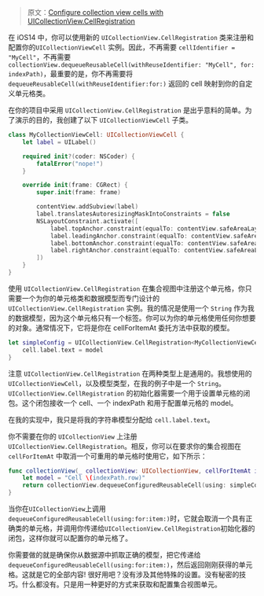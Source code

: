 > 原文：[Configure collection view cells with UICollectionView.CellRegistration](https://www.donnywals.com/configure-collection-view-cells-with-uicollectionview-cellregistration/)

在 iOS14 中，你可以使用新的 `UICollectionView.CellRegistration` 类来注册和配置你的`UICollectionViewCell` 实例。因此，不再需要 `cellIdentifier = "MyCell"`，不再需要`collectionView.dequeueReusableCell(withReuseIdentifier: "MyCell", for: indexPath)`，最重要的是，你不再需要将 `dequeueReusableCell(withReuseIdentifier:for:)` 返回的 cell 映射到你的自定义单元格类。

在你的项目中采用 `UICollectionView.CellRegistration` 是出乎意料的简单。为了演示的目的，我创建了以下 `UICollectionViewCell` 子类。

```swift
class MyCollectionViewCell: UICollectionViewCell {
    let label = UILabel()

    required init?(coder: NSCoder) {
        fatalError("nope!")
    }

    override init(frame: CGRect) {
        super.init(frame: frame)

        contentView.addSubview(label)
        label.translatesAutoresizingMaskIntoConstraints = false
        NSLayoutConstraint.activate([
            label.topAnchor.constraint(equalTo: contentView.safeAreaLayoutGuide.topAnchor, constant: 8),
            label.leadingAnchor.constraint(equalTo: contentView.safeAreaLayoutGuide.leadingAnchor, constant: 8),
            label.bottomAnchor.constraint(equalTo: contentView.safeAreaLayoutGuide.bottomAnchor, constant: -8),
            label.rightAnchor.constraint(equalTo: contentView.safeAreaLayoutGuide.rightAnchor, constant: -8)
        ])
    }
}
```

使用 `UICollectionView.CellRegistration` 在集合视图中注册这个单元格，你只需要一个为你的单元格类和数据模型而专门设计的 `UICollectionView.CellRegistration` 实例。我的情况是使用一个 `String` 作为我的数据模型，因为这个单元格只有一个标签。你可以为你的单元格使用任何你想要的对象。通常情况下，它将是你在 cellForItemAt 委托方法中获取的模型。

```swift
let simpleConfig = UICollectionView.CellRegistration<MyCollectionViewCell, String> { (cell, indexPath, model) in
    cell.label.text = model
}
```

注意 `UICollectionView.CellRegistration` 在两种类型上是通用的。我想使用的`UICollectionViewCell`，以及模型类型，在我的例子中是一个 `String`。`UICollectionView.CellRegistration` 的初始化器需要一个用于设置单元格的闭包。这个闭包接收一个 cell、一个 indexPath 和用于配置单元格的 model。

在我的实现中，我只是将我的字符串模型分配给 `cell.label.text`。

你不需要在你的 `UICollectionView` 上注册 `UICollectionView.CellRegistration`。相反，你可以在要求你的集合视图在 `cellForItemAt` 中取消一个可重用的单元格时使用它，如下所示：

```swift
func collectionView(_ collectionView: UICollectionView, cellForItemAt indexPath: IndexPath) -> UICollectionViewCell {
    let model = "Cell \(indexPath.row)"
    return collectionView.dequeueConfiguredReusableCell(using: simpleConfig, for: indexPath, item: model)
}
```

当你在`UICollectionView`上调用`dequeueConfiguredReusableCell(using:for:item:)`时，它就会取消一个具有正确类的单元格，并调用你传递给`UICollectionView.CellRegistration`初始化器的闭包，这样你就可以配置你的单元格了。

你需要做的就是确保你从数据源中抓取正确的模型，把它传递给`dequeueConfiguredReusableCell(using:for:item:)`，然后返回刚刚获得的单元格。这就是它的全部内容! 很好用吧？没有涉及其他特殊的设置。没有秘密的技巧。什么都没有。只是用一种更好的方式来获取和配置集合视图单元。





